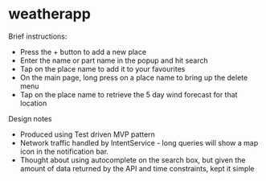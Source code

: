 # weatherapp

Brief instructions:

* Press the + button to add a new place
* Enter the name or part name in the popup and hit search
* Tap on the place name to add it to your favourites
* On the main page, long press on a place name to bring up the delete menu
* Tap on the place name to retrieve the 5 day wind forecast for that location

Design notes

* Produced using Test driven MVP pattern
* Network traffic handled by IntentService - long queries will show a map icon in the notification bar.
* Thought about using autocomplete on the search box, but given the amount of data returned by the API and time constraints, kept it simple
